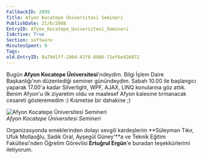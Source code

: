 ```yaml
---
FallbackID: 2099
Title: Afyon Kocatepe Üniversitesi Semineri
PublishDate: 21/6/2008
EntryID: Afyon_Kocatepe_Universitesi_Semineri
IsActive: True
Section: software
MinutesSpent: 0
Tags: 
old.EntryID: 0a79d1ff-296d-41f8-8966-71ef6e426072
---
```

Bugün **Afyon Kocatepe Üniversitesi**'ndeydim. Bilgi İşlem Daire
Başkanlığı'nın düzenlediği seminer günündeydim. Sabah 10.00 ile
başlangıcı yaparak 17.00'a kadar Silverlight, WPF, AJAX, LINQ konularına
göz attık. Benim Afyon'u ilk ziyaretim oldu ve maalesef Afyon kalesine
tırmanacak cesareti gösteremedim :) Kısmetse bir dahakine ;)

![Afyon Kocatepe Üniversitesi
Semineri](media/Afyon_Kocatepe_Universitesi_Semineri/20062008_1.jpg)\
*Afyon Kocatepe Üniversitesi Semineri*

Organizasyonda emeklerinden dolayı sevgili kardeşlerim **Süleyman Tıkır,
Ufuk Mollaoğlu, Sadık Oral, Ayşegül Güney'**a ve Teknik Eğitim
Fakültesi'nden Öğretim Görevlisi **Ertuğrul Ergün**'e buradan
teşekkürlerimi iletiyorum.


